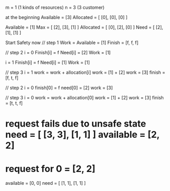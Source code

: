 m = 1 (1 kinds of resources)
n = 3 (3 customer)


at the beginning
Available = [3]
Allocated = [
  [0],
  [0],
  [0]
]



Available = [1]
Max = [
  [2],
  [3],
  [1]
]
Allocated = [
  [0],
  [2],
  [0]
]
Need = [
  [2],
  [1],
  [1]
]


Start Safety now
// step 1
Work = Available = [1]
Finish = [f, f, f]

// step 2
i = 0
Finish[i] = f
Need[i] = [2]
Work = [1]

i = 1
Finish[i] = f
Need[i] = [1]
Work = [1]

// step 3
i = 1
work = work + allocation[i]
work = [1] + [2]
work = [3]
finish = [f, t, f]

// step 2
i = 0
finish[0] = f
need[0] = [2]
work = [3]

// step 3
i = 0
work = work + allocation[0]
work = [1] + [2]
work = [3]
finish = [t, t, f]




request fails due to unsafe state
need = [
  [3, 3],
  [1, 1]
]
available = [2, 2]
 ===
request for 0 = [2, 2]
 ===
available = [0, 0]
need = [
  [1, 1],
  [1, 1]
]
